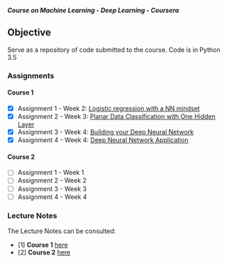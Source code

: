 ***Course on Machine Learning - Deep Learning - Coursera***

## Objective

   Serve as a repository of code submitted to the course. Code is in Python 3.5
   
   ### Assignments
   
   #### Course 1
      
   - [X] Assignment 1 - Week 2: [Logistic regression with a NN mindset](Assignments/Course%201/Logistic_Regression_with_a_Neural_Network_mindset_v3_-_Assigment_01_Week_02.pdf)
   - [X] Assignment 2 - Week 3: [Planar Data Classification with One Hidden Layer](Assignments/Course1/Planar%20data%20classification%20with%20one%20hidden%20layer%20v3%20-%20Assignment%2002%20Week%2003.pdf)
   - [X] Assignment 3 - Week 4: [Building your Deep Neural Network](Assignments/Course1/Building%20your%20Deep%20Neural%20Network%20-%20Step%20by%20Step%20v3%20-%20No%20Output%20Included.pdf)
   - [X] Assignment 4 - Week 4: [Deep Neural Network Application](Assignments/Course1/Deep%20Neural%20Network%20-%20Application%20v3%20-%20No%20Output.pdf)
   
   #### Course 2
   
   - [ ] Assignment 1 - Week 1
   - [ ] Assignment 2 - Week 2
   - [ ] Assignment 3 - Week 3
   - [ ] Assignment 4 - Week 4
   
   ### Lecture Notes

   The Lecture Notes can be consulted:
   - [1] **Course 1** [here](https://github.com/darioromero/deeplearning_andrewng/tree/master/Lecture%20Notes/Course%201)
   - [2] **Course 2** [here](https://github.com/darioromero/deeplearning_andrewng/tree/master/Lecture%20Notes/Course%202)
   


